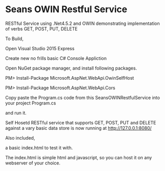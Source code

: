 # Seans OWIN Restful Service
RESTful Service using .Net4.5.2 and OWIN demonstrating implementation of verbs GET, POST, PUT, DELETE

To Build,

Open Visual Studio 2015 Express

Create new no frills basic C# Console Appliction

Open NuGet package manager, and install following packages.

PM> Install-Package Microsoft.AspNet.WebApi.OwinSelfHost

PM> Install-Package Microsoft.AspNet.WebApi.Cors


Copy paste the Program.cs code from this SeansOWINRestfulService into your project Program.cs 

and run it.

Self Hosetd RESTful service that supports GET, POST, PUT and DELETE against a vary basic data store is now running at http://127.0.0.1:8080/


Also included, 

a basic index.html to test it with.

The index.html is simple html and javascript, so you can host it on any webserver of your choice.



